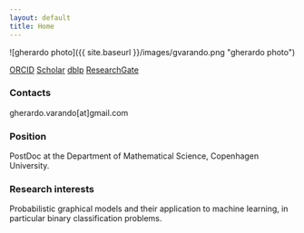 ```yaml
---
layout: default
title: Home
---
```


![gherardo photo]({{ site.baseurl }}/images/gvarando.png "gherardo photo")

[ORCID](https://orcid.org/0000-0002-6708-1103) 
[Scholar](https://scholar.google.es/citations?user=ALjiTg0AAAAJ)
[dblp](https://dblp1.uni-trier.de/pers/hd/v/Varando:Gherardo)
[ResearchGate](https://www.researchgate.net/profile/Gherardo_Varando)

### Contacts

gherardo.varando[at]gmail.com

### Position

PostDoc at the Department of Mathematical Science, Copenhagen University. 


### Research interests 

Probabilistic graphical models and their application to machine learning, in
particular binary classification problems.



